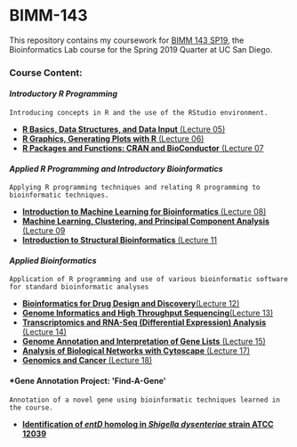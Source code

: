 # BIMM-143

This repository contains my coursework for [BIMM 143 SP19](https://bioboot.github.io/bimm143_S19/), the Bioinformatics Lab course for the Spring 2019 Quarter at UC San Diego.

### Course Content:

#### *Introductory R Programming*
    Introducing concepts in R and the use of the RStudio environment.

- [**R Basics, Data Structures, and Data Input** (Lecture 05)](https://github.com/matt-demelo/BIMM-143/tree/master/Lecture_05-DataVisualization)
- [**R Graphics, Generating Plots with R** (Lecture 06)](https://github.com/matt-demelo/BIMM-143/tree/master/Lecture_06-Functions)
- [**R Packages and Functions: CRAN and BioConductor** (Lecture 07](https://github.com/matt-demelo/BIMM-143/tree/master/Lecture_07-Packages_and_Functions)

#### *Applied R Programming and Introductory Bioinformatics*
    Applying R programming techniques and relating R programming to bioinformatic techniques.

- [**Introduction to Machine Learning for Bioinformatics** (Lecture 08)](https://github.com/matt-demelo/BIMM-143/tree/master/Lecture_08-MachineLearning)
- [**Machine Learning, Clustering, and Principal Component Analysis** (Lecture 09](https://github.com/matt-demelo/BIMM-143/tree/master/Lecture_09-PCA_and_Clustering)
- [**Introduction to Structural Bioinformatics** (Lecture 11]()

#### *Applied Bioinformatics*
    Application of R programming and use of various bioinformatic software for standard bioinformatic analyses

- [**Bioinformatics for Drug Design and Discovery**(Lecture 12)](https://github.com/matt-demelo/BIMM-143/tree/master/Lecture_12-DrugDesign)
- [**Genome Informatics and High Throughput Sequencing**(Lecture 13)](https://github.com/matt-demelo/BIMM-143/tree/master/Lecture_13-GenomeInformatics)
- [**Transcriptomics and RNA-Seq (Differential Expression) Analysis** (Lecture 14)](https://github.com/matt-demelo/BIMM-143/tree/master/Lecture_14-RNASeqAnalysis)
- [**Genome Annotation and Interpretation of Gene Lists** (Lecture 15)](https://bioboot.github.io/bimm143_S19/lectures/#15)
- [**Analysis of Biological Networks with Cytoscape** (Lecture 17)](https://bioboot.github.io/bimm143_S19/lectures/#17)
- [**Genomics and Cancer** (Lecture 18)]()

#### *Gene Annotation Project: 'Find-A-Gene'
    Annotation of a novel gene using bioinformatic techniques learned in the course.
    
- [**Identification of *entD* homolog in *Shigella dysenteriae* strain ATCC 12039**](https://github.com/matt-demelo/BIMM-143/tree/master/Find_a_Gene)
